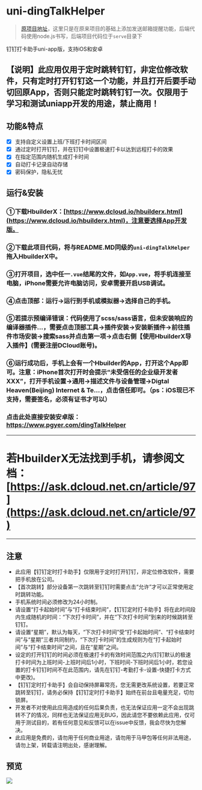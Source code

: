 # uni-dingTalkHelper
> [原项目地址](https://github.com/SmileZXLee/uni-dingTalkHelper)，这里只是在原来项目的基础上添加发送邮箱提醒功能，后端代码使用node.js书写，后端项目代码位于`serve`目录下

钉钉打卡助手uni-app版，支持iOS和安卓

## 【说明】此应用仅用于定时跳转钉钉，非定位修改软件，只有定时打开钉钉这一个功能，并且打开后要手动切回原App，否则只能定时跳转钉钉一次。仅限用于学习和测试uniapp开发的用途，禁止商用！

## 功能&特点
- [x] 支持自定义设置上班/下班打卡时间区间
- [x] 通过定时打开钉钉，并在钉钉中设置极速打卡以达到远程打卡的效果
- [x] 在指定范围内随机生成打卡时间
- [x] 自动打卡记录自动存储
- [x] 密码保护，隐私无忧

 ## 运行&安装
 ### ①下载HbuilderX：[https://www.dcloud.io/hbuilderx.html](https://www.dcloud.io/hbuilderx.html)，注意要选择App开发版。
 ### ②下载此项目代码，将与README.MD同级的`uni-dingTalkHelper`拖入HbuilderX中。
 ### ③打开项目，选中任一`.vue`结尾的文件，如`App.vue`，将手机连接至电脑，iPhone需要允许电脑访问，安卓需要开启USB调试。
 ### ④点击顶部：运行->运行到手机或模拟器->选择自己的手机。
 ### ⑤若提示预编译错误：代码使用了scss/sass语言，但未安装响应的编译器插件...，需要点击顶部工具->插件安装->安装新插件->前往插件市场安装->搜索sass并点击第一项->点击右侧【使用HbuilderX导入插件】(需要注册DCloud账号)。
 ### ⑥运行成功后，手机上会有一个Hbuilder的App，打开这个App即可。注意：iPhone首次打开时会提示“未受信任的企业级开发者XXX”，打开手机设置->通用->描述文件与设备管理->Digtal Heaven(Beijing) Internet & Te...，点击信任即可。（ps：iOS现已不支持，需要签名，必须有证书才可以）

 ### 点击此处直接安装安卓版：https://www.pgyer.com/dingTalkHelper

***
 # 若HbuilderX无法找到手机，请参阅文档：[https://ask.dcloud.net.cn/article/97](https://ask.dcloud.net.cn/article/97)
***

 ## 注意
* 此应用【钉钉定时打卡助手】仅限用于定时打开钉钉，非定位修改软件，需要把手机放在公司。
* 【首次跳转】部分设备第一次跳转至钉钉时需要点击“允许”才可以正常使用定时跳转功能。
* 手机系统时间必须修改为24小时制。
* 请设置“打卡起始时间”与“打卡结束时间”，【钉钉定时打卡助手】将在此时间段内生成随机的时间：“下次打卡时间”，并在“下次打卡时间”到来的时候跳转至钉钉。
* 请设置“星期”，默认为每天，“下次打卡时间”受“打卡起始时间”、“打卡结束时间”与“星期”三者共同制约，“下次打卡时间”的生成规则为在“打卡起始时间”与“打卡结束时间”之间，且在“星期”之间。
* 设定的打开钉钉的时间必须在极速打卡的有效时间范围之内(钉钉默认的极速打卡时间为上班时间-上班时间后1小时，下班时间-下班时间后1小时，若您设置的打卡钉钉时间不在此范围内，请先在钉钉-考勤打卡-设置-快捷打卡方式中更改)。
* 【钉钉定时打卡助手】会自动保持屏幕常亮，您无需更改系统设置，若要正常跳转至钉钉，请务必保持【钉钉定时打卡助手】始终在前台且电量充足，切勿锁屏。
* 开发者不对使用此应用造成的任何后果负责，也无法保证应用一定不会出现跳转不了的情况，同样也无法保证应用无BUG，因此请您不要依赖此应用，仅可用于测试目的，若有任何意见和反馈可以在issue中反馈，我会尽快为您解决。
* 此应用是免费的，请勿用于任何商业用途，请勿用于马甲包等任何非法用途，请勿上架，转载请注明出处，感谢理解。



## 预览
<img src="http://www.zxlee.cn/OpenDingTalkHelperForiOSDemo1.gif"/>

 
